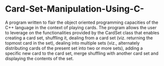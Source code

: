 # Card-Set-Manipulation-Using-C-
A program written to flair the object oriented programming capacities of the C++ language in the context of playing cards. The program allows the user to leverage on the functionalities provided by the CardSet class that enables creating a card set, shuffling it, dealing from a card set (viz. returning the topmost card in the set), dealing into multiple sets (viz., alternately distributing cards of the present set into two or more sets), adding a specific new card to the card set, merge shuffling with another card set and displaying the contents of the set.
